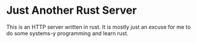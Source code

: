 # Just Another Rust Server

This is an HTTP server written in rust. It is mostly just an excuse for me to do
some systems-y programming and learn rust.


